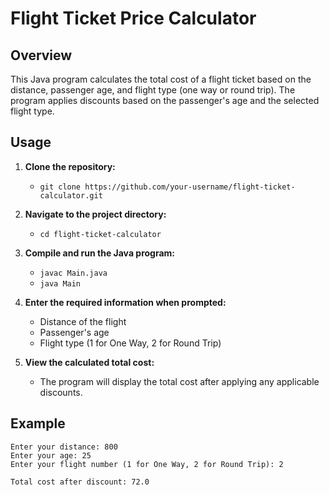 # Flight Ticket Price Calculator

## Overview

This Java program calculates the total cost of a flight ticket based on the distance, passenger age, and flight type (one way or round trip). The program applies discounts based on the passenger's age and the selected flight type.

## Usage

1. **Clone the repository:**
   - `git clone https://github.com/your-username/flight-ticket-calculator.git`

2. **Navigate to the project directory:**
   - `cd flight-ticket-calculator`

3. **Compile and run the Java program:**
   - `javac Main.java`
   - `java Main`

4. **Enter the required information when prompted:**
   - Distance of the flight
   - Passenger's age
   - Flight type (1 for One Way, 2 for Round Trip)

5. **View the calculated total cost:**
   - The program will display the total cost after applying any applicable discounts.

## Example

```plaintext
Enter your distance: 800
Enter your age: 25
Enter your flight number (1 for One Way, 2 for Round Trip): 2

Total cost after discount: 72.0
